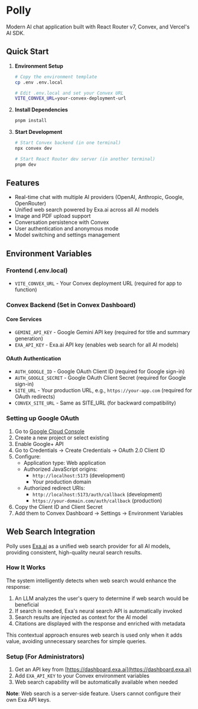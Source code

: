 # Polly

Modern AI chat application built with React Router v7, Convex, and Vercel's AI SDK.

## Quick Start

1. **Environment Setup**

   ```bash
   # Copy the environment template
   cp .env .env.local

   # Edit .env.local and set your Convex URL
   VITE_CONVEX_URL=your-convex-deployment-url
   ```

2. **Install Dependencies**

   ```bash
   pnpm install
   ```

3. **Start Development**

   ```bash
   # Start Convex backend (in one terminal)
   npx convex dev

   # Start React Router dev server (in another terminal)
   pnpm dev
   ```

## Features

- Real-time chat with multiple AI providers (OpenAI, Anthropic, Google, OpenRouter)
- Unified web search powered by Exa.ai across all AI models
- Image and PDF upload support
- Conversation persistence with Convex
- User authentication and anonymous mode
- Model switching and settings management

## Environment Variables

### Frontend (.env.local)

- `VITE_CONVEX_URL` - Your Convex deployment URL (required for app to function)

### Convex Backend (Set in Convex Dashboard)

#### Core Services

- `GEMINI_API_KEY` - Google Gemini API key (required for title and summary generation)
- `EXA_API_KEY` - Exa.ai API key (enables web search for all AI models)

#### OAuth Authentication

- `AUTH_GOOGLE_ID` - Google OAuth Client ID (required for Google sign-in)
- `AUTH_GOOGLE_SECRET` - Google OAuth Client Secret (required for Google sign-in)
- `SITE_URL` - Your production URL, e.g., `https://your-app.com` (required for OAuth redirects)
- `CONVEX_SITE_URL` - Same as SITE_URL (for backward compatibility)

### Setting up Google OAuth

1. Go to [Google Cloud Console](https://console.cloud.google.com/)
2. Create a new project or select existing
3. Enable Google+ API
4. Go to Credentials → Create Credentials → OAuth 2.0 Client ID
5. Configure:
   - Application type: Web application
   - Authorized JavaScript origins:
     - `http://localhost:5173` (development)
     - Your production domain
   - Authorized redirect URIs:
     - `http://localhost:5173/auth/callback` (development)
     - `https://your-domain.com/auth/callback` (production)
6. Copy the Client ID and Client Secret
7. Add them to Convex Dashboard → Settings → Environment Variables

## Web Search Integration

Polly uses [Exa.ai](https://exa.ai) as a unified web search provider for all AI models, providing consistent, high-quality neural search results.

### How It Works

The system intelligently detects when web search would enhance the response:

1. An LLM analyzes the user's query to determine if web search would be beneficial
2. If search is needed, Exa's neural search API is automatically invoked
3. Search results are injected as context for the AI model
4. Citations are displayed with the response and enriched with metadata

This contextual approach ensures web search is used only when it adds value, avoiding unnecessary searches for simple queries.

### Setup (For Administrators)

1. Get an API key from [https://dashboard.exa.ai](https://dashboard.exa.ai)
2. Add `EXA_API_KEY` to your Convex environment variables
3. Web search capability will be automatically available when needed

**Note**: Web search is a server-side feature. Users cannot configure their own Exa API keys.
